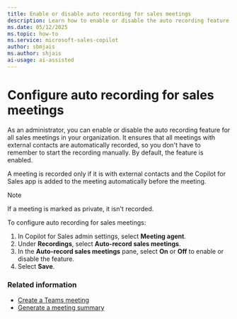 ```yaml
---
title: Enable or disable auto recording for sales meetings
description: Learn how to enable or disable the auto recording feature for all sales meetings in your organization.
ms.date: 05/12/2025
ms.topic: how-to
ms.service: microsoft-sales-copilot
author: sbmjais
ms.author: shjais
ai-usage: ai-assisted
---
```


# Configure auto recording for sales meetings

As an administrator, you can enable or disable the auto recording feature for all sales meetings in your organization. It ensures that all meetings with external contacts are automatically recorded, so you don't have to remember to start the recording manually. By default, the feature is enabled.

A meeting is recorded only if it is with external contacts and the Copilot for Sales app is added to the meeting automatically before the meeting. 

> [!NOTE]
> If a meeting is marked as private, it isn't recorded. 

To configure auto recording for sales meetings:

1. In Copilot for Sales admin settings, select **Meeting agent**.
2. Under **Recordings**, select **Auto-record sales meetings**.
3. In the **Auto-record sales meetings** pane, select **On** or **Off** to enable or disable the feature.
4. Select **Save**.

### Related information

- [Create a Teams meeting](create-teams-meeting.md)<br>
- [Generate a meeting summary](generate-meeting-summary.md)